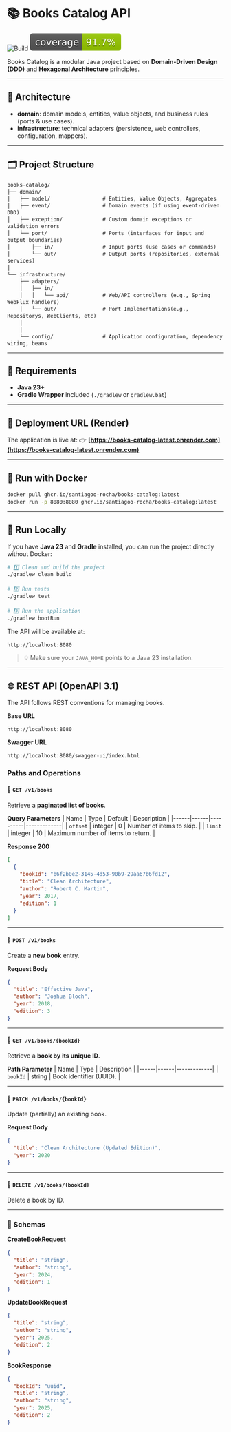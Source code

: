 # 📚 Books Catalog API

![Build](https://github.com/santiagoo-rocha/books-catalog/actions/workflows/ci.yml/badge.svg)
![Coverage](.github/badges/jacoco.svg)

Books Catalog is a modular Java project based on **Domain-Driven Design (DDD)** and **Hexagonal Architecture** principles.

---

## 🧩 Architecture

- **domain**: domain models, entities, value objects, and business rules (ports & use cases).
- **infrastructure**: technical adapters (persistence, web controllers, configuration, mappers).

---

## 🗂 Project Structure

```
books-catalog/
├── domain/
│   ├── model/                 # Entities, Value Objects, Aggregates
│   ├── event/                 # Domain events (if using event-driven DDD)
│   ├── exception/             # Custom domain exceptions or validation errors
│   └── port/                  # Ports (interfaces for input and output boundaries)
│       ├── in/                # Input ports (use cases or commands)
│       └── out/               # Output ports (repositories, external services)
│
└── infrastructure/
    ├── adapters/
    │   ├── in/                
    │   │   └── api/           # Web/API controllers (e.g., Spring WebFlux handlers)    
    │   └── out/               # Port Implementations(e.g., Repositorys, WebClients, etc)
    │               
    │
    └── config/                # Application configuration, dependency wiring, beans

```

---

## 🧰 Requirements

- **Java 23+**
- **Gradle Wrapper** included (`./gradlew` or `gradlew.bat`)

---
## 🚀 Deployment URL (Render)

The application is live at:
👉 **[https://books-catalog-latest.onrender.com](https://books-catalog-latest.onrender.com)**

---

## 🐳 Run with Docker

```bash
docker pull ghcr.io/santiagoo-rocha/books-catalog:latest
docker run -p 8080:8080 ghcr.io/santiagoo-rocha/books-catalog:latest
```
---
## 🧪 Run Locally

If you have **Java 23** and **Gradle** installed, you can run the project directly without Docker:

```bash
# 1️⃣ Clean and build the project
./gradlew clean build

# 2️⃣ Run tests
./gradlew test

# 3️⃣ Run the application
./gradlew bootRun
```

The API will be available at:
```
http://localhost:8080
```

> 💡 Make sure your `JAVA_HOME` points to a Java 23 installation.
---

## 🌐 REST API (OpenAPI 3.1)

The API follows REST conventions for managing books.

**Base URL**
```
http://localhost:8080
```

**Swagger URL**
```
http://localhost:8080/swagger-ui/index.html
```

### Paths and Operations

#### 🔹 `GET /v1/books`
Retrieve a **paginated list of books**.

**Query Parameters**
| Name | Type | Default | Description |
|------|------|----------|-------------|
| `offset` | integer | 0 | Number of items to skip. |
| `limit` | integer | 10 | Maximum number of items to return. |

**Response 200**
```json
[
  {
    "bookId": "b6f2b0e2-3145-4d53-90b9-29aa67b6fd12",
    "title": "Clean Architecture",
    "author": "Robert C. Martin",
    "year": 2017,
    "edition": 1
  }
]
```

---

#### 🔹 `POST /v1/books`
Create a **new book** entry.

**Request Body**
```json
{
  "title": "Effective Java",
  "author": "Joshua Bloch",
  "year": 2018,
  "edition": 3
}
```

---

#### 🔹 `GET /v1/books/{bookId}`
Retrieve a **book by its unique ID**.

**Path Parameter**
| Name | Type | Description |
|------|------|-------------|
| `bookId` | string | Book identifier (UUID). |

---

#### 🔹 `PATCH /v1/books/{bookId}`
Update (partially) an existing book.

**Request Body**
```json
{
  "title": "Clean Architecture (Updated Edition)",
  "year": 2020
}
```

---

#### 🔹 `DELETE /v1/books/{bookId}`
Delete a book by ID.

---

### 📘 Schemas

**CreateBookRequest**
```json
{
  "title": "string",
  "author": "string",
  "year": 2024,
  "edition": 1
}
```

**UpdateBookRequest**
```json
{
  "title": "string",
  "author": "string",
  "year": 2025,
  "edition": 2
}
```

**BookResponse**
```json
{
  "bookId": "uuid",
  "title": "string",
  "author": "string",
  "year": 2025,
  "edition": 2
}
```
